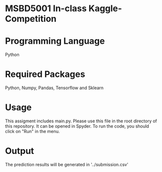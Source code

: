MSBD5001 In-class Kaggle-Competition
====

**Programming Language**
===
Python

**Required Packages**
===
Python, Numpy, Pandas, Tensorflow and Sklearn
 
**Usage**
===
This assigment includes main.py. Please use this file in the root directory of this repository. It can be opened in Spyder. To run the code, you should click on "Run" in the menu.

**Output**
===
The prediction results will be generated in '../submission.csv'
